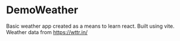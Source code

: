 # DemoWeather

Basic weather app created as a means to learn react. Built using vite. Weather data from https://wttr.in/

